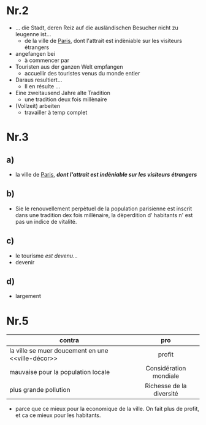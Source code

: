 # Nr.2
- ... die Stadt, deren Reiz auf die ausländischen Besucher nicht zu leugenne ist...
	- de la ville de [Paris](./_index.md), dont l'attrait est indèniable sur les visiteurs étrangers
- angefangen bei
	- à commencer par
- Touristen aus der ganzen Welt empfangen
	- accuellir des touristes venus du monde entier
- Daraus resultiert...
	- Il en résulte ...
- Eine zweitausend Jahre alte Tradition
	- une tradition deux fois millènaire
- (Vollzeit) arbeiten
	- travailler à temp complet
# Nr.3 
## a)
-  la ville de [Paris](./_index.md), **_dont l'attrait est indèniable sur les visiteurs étrangers_**
## b)
- Sie le renouvellement perpètuel de la population parisienne est inscrit dans une tradition dex fois millènaire, la dèperdition d' habitants n' est pas un indice de vitalité.
## c)
- le tourisme _est devenu_...
- devenir
## d)
- largement

# Nr.5

| contra        | pro           |
| ------------- |:-------------:|
|  la ville se muer doucement en une <<ville-décor>>| profit |
| mauvaise pour la population locale     | Considération mondiale      |
| plus grande pollution  | Richesse de la diversité      |


- parce que ce mieux pour la economique de la ville. On fait plus de profit, et ca ce mieux pour les habitants.   